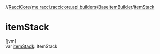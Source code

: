 //[RacciCore](../../../index.md)/[me.racci.raccicore.api.builders](../index.md)/[BaseItemBuilder](index.md)/[itemStack](item-stack.md)

# itemStack

[jvm]\
var [itemStack](item-stack.md): ItemStack
